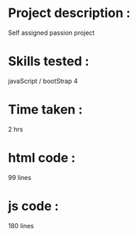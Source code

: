# Project description : 
Self assigned passion project 
# Skills tested : 
javaScript / bootStrap 4
# Time taken : 
2 hrs
# html code :
99 lines
# js code :
180 lines
